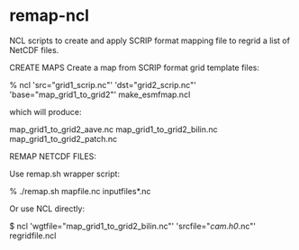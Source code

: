 # remap-ncl

NCL scripts to create and apply SCRIP format mapping file to regrid a list of NetCDF files.

CREATE MAPS
Create a map from SCRIP format grid template files:

% ncl 'src="grid1_scrip.nc"' 'dst="grid2_scrip.nc"' 'base="map_grid1_to_grid2"' make_esmfmap.ncl

which will produce:

map_grid1_to_grid2_aave.nc
map_grid1_to_grid2_bilin.nc
map_grid1_to_grid2_patch.nc



REMAP NETCDF FILES:

Use remap.sh wrapper script:

% ./remap.sh  mapfile.nc  inputfiles*.nc

Or use NCL directly:

$ ncl 'wgtfile="map_grid1_to_grid2_bilin.nc"' 'srcfile="*cam.h0*.nc"' regridfile.ncl

